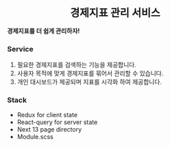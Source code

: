 <h1 align='center' style="font-size: 24px;">경제지표 관리 서비스</h1>

**경제지표를 더 쉽게 관리하자!**

### Service

1. 필요한 경제지표를 검색하는 기능을 제공합니다.
2. 사용자 목적에 맞게 경제지표를 묶어서 관리할 수 있습니다.
3. 개인 대시보드가 제공되며 지표를 시각화 하여 제공합니다.

### Stack

- Redux for client state
- React-query for server state
- Next 13 page directory
- Module.scss
